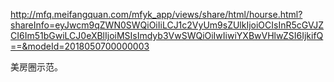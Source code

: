 http://mfq.meifangquan.com/mfyk_app/views/share/html/hourse.html?shareInfo=eyJwcm9qZWN0SWQiOiIiLCJ1c2VyUm9sZUlkIjoiOCIsInR5cGVJZCI6Im51bGwiLCJ0eXBlIjoiMSIsImdyb3VwSWQiOiIwIiwiYXBwVHlwZSI6IjkifQ==&modeId=2018050700000003



美房圈示范。